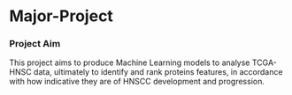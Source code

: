 # Major-Project

### Project Aim
This project aims to produce Machine Learning models to analyse TCGA-HNSC data, ultimately to identify and rank proteins features, in accordance with how indicative they are of HNSCC development and progression.
